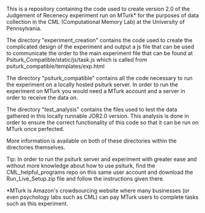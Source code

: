This is a repository containing the code used to create version 2.0 of the Judgement of Recenecy experiment run on MTurk* for the purposes of data collection in the CML (Computational  Memory Lab) at the University of Pennsylvania.

The directory "experiment_creation" contains the code used to create the complicated design of the experiment and output a js file that can be used to communicate the order to the main experiment file that can be found at Psiturk_Compatible/static/js/task.js which is called from psiturk_compatible/templates/exp.html

The directory "psiturk_compatible" contains all the code necessary to run the experiment on a locally hosted psiturk server. In order to run the experiment on MTurk you would need a MTurk account and a server in order to receive the data on.

The directory "test_analysis" contains the files used to test the data gathered in this locally runnable JOR2.0 version. This analysis is done in order to ensure the correct functionality of this code so that it can be run on MTurk once perfected.

More information is available on both of these directories within the directories themselves.

Tip: In order to run the psiturk server and experiment with greater ease and without more knowledge about how to use psiturk, find the CML_helpful_programs repo on this same user account and download the Run_Live_Setup.zip file and follow the instructions given there.

*MTurk is Amazon's crowdsourcing website where many businesses (or even psychology labs such as CML) can pay MTurk users to complete tasks such as this experiment.
